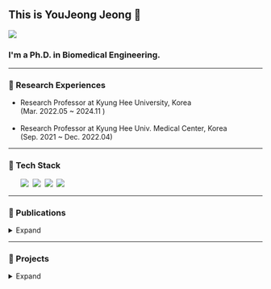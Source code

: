<!DOCTYPE html>
<html>

<head>
  <h2>This is YouJeong Jeong 👋</h2>
  <a href="mailto:rmrdud@gmail.com"><img
      src="https://img.shields.io/badge/Gmail-d14836?style=flat-square&logo=Gmail&logoColor=white&link=yj.jeong0107@gmail.com" /></a>
  <h3>I'm a Ph.D. in Biomedical Engineering.</h3>
</head>

<body>
  <hr>
  <h3>💼 Research Experiences</h3>
  <div align="left">
    <ul>
      <li>
        Research Professor at Kyung Hee University, Korea
        </br>(Mar. 2022.05 ~ 2024.11 )
      </li>
      </br>
      <li>
        Research Professor at Kyung Hee Univ. Medical Center, Korea
        </br>(Sep. 2021 ~ Dec. 2022.04)
      </li>
    </ul>
  </div>
  <hr>
  <h3>📌 Tech Stack</h3>
  <div>
    <ul>
      <img src="https://img.shields.io/badge/C-A8B9CC?style=flat-square&logo=C&logoColor=white" /></a>&nbsp
      <img src="https://img.shields.io/badge/MATLAB-E34F26?style=flat-square&logo=Prisma&logoColor=white" /></a>&nbsp
      <img
        src="https://img.shields.io/badge/VSCode-007ACC?style=flat-square&logo=visualstudiocode&logoColor=white" /></a>&nbsp
      <img src="https://img.shields.io/badge/R-276DC3?style=flat-square&logo=r&logoColor=white" /></a>&nbsp
    </ul>
  </div>
  <hr>
  <h3>📖 Publications</h3>
  <details>
    <summary> Expand
    </summary>
    <div align="left" markdown="1">
      <ul>
         <li>
          Electrospun Rubber Nanofiber Web-Based Dry Electrodes for Biopotential Monitoring
          <div>
            <a href="https://www.mdpi.com/1424-8220/23/17/7377" target="_blank">Sensors · Aug 24,
              2023</a>🔗
          </div>
          </br>
        <li>
          Respiration monitoring in PACU using ventilation and gas exchange parameters
          <div>
            <a href="https://www.nature.com/articles/s41598-021-03639-4" target="_blank">Scientific Reports · Dec 21,
              2021</a>🔗
          </div>
        </br>
        <li>
         Tissue characterization using an electrical bioimpedance spectroscopy-based multi-electrode probe to screen for             cervical intraepithelial neoplasia
          <div>
            <a href="https://www.mdpi.com/2075-4418/11/12/2354"
              target="_blank">Diagnostics · Dec 14, 2021</a>🔗   
          </div>
        </li>
        </br>
        <li>
         Performance evaluation of multiple electrodes based electrical impedance spectroscopic probe for screening of               cervical intraepithelial neoplasia 
          <div>
            <a href="https://link.springer.com/article/10.1007/s11325-021-02334-y" target="_blank">Electronics · Aug 11, 2021</a>🔗
          </div>
        </li>
        </br>
        <li>
          Influence of current injection scheme on electrical impedance
          tomography for monitoring of the respiratory function of obese
          subjects
          <div>
            <a href="https://pubs.aip.org/aip/jap/article-abstract/128/17/174902/1063045/Influence-of-current-injection-scheme-on?redirectedFrom=fulltext"
              target="_blank">IEEE Transactions on Instrumentation and Measurement · Nov 5, 2020</a>🔗
          </div>
        </li>
        </br>
        <li>
          Multilayered fabric pressure sensor for real-time piezo-impedance imaging of pressure distribution
          <div>
            <a href="https://ieeexplore.ieee.org/abstract/document/8681638?casa_token=MEnkPBpPt_UAAAAA:bxB9b-qnwJmBMvKKIJOF_aiqMCXy2wzats_6vzSo976Nsxg8YepVPqmktyp3cG4x1PPtDmfzYKQ" target="_blank">IEEE Transactions on Instrumentation and Measurement · Apr 19, 2019</a>🔗
          </div>
        </li>
        </br>
        <li>
          Integration of piezo-capacitive and piezo-electric nanoweb-based pressure sensors for imaging of static and dynamic pressure distribution
          <div>
            <a href="https://biomedical-engineering-online.biomedcentral.com/articles/10.1186/s12938-019-0701-y"
              target="_blank">IEEE · Sep 14, 2017</a>🔗
          </div>
        </li>
        </br>
        <li>
          Highly precise nanofiber web-based dry electrodes for vital signal monitoring
          <div>
            <a href="https://pubs.rsc.org/en/content/articlelanding/2016/ra/c6ra00079g">RSC Advances · Apr 14, 2016</a>🔗
          </div>
        </li>
      </ul>
    </div>
  </details>
  <hr>

  <h3>🚀 Projects</h3>
  <details>
    <summary> Expand
    </summary>
    <div align="left" markdown="1">
      <ul>
        <li>
          Development of noninvasive sudden blood pressure change warning system
          based on deep learning of biosignals
        </li>
        <div>
          🏛️ Korea Health Industry Development Institute
        </div>
        </br>
        <li>
          Portable Hemodynamics Monitor to do Noninvative Continuous Monitoring
          of Stroke Volume and Tidal Volume Simultaneously by High-speed
          Tomography of
        </li>
        <div>
          🏛️ Ministry of Trade, Industry and Energy
        </div>
        </br>
        <li>
          Regional Lung Ventilation and Perfusion Monitoring System for
          Personalized Lung Protective Ventilation
        </li>
        <div>
          🏛️ Korea Health Industry Development Institute
        </div>
        </br>
        <li>
          Development of Live Monitoring/feedback Control Technology for
          Formation of Functional Tissue Engineering Formulations and Research
          on Electrical Properties Mechanism
        </li>
        <div>
          🏛️ National Research Foundation of Korea
        </div>
        </br>
        <li>
          Development of a Large-area Non-lattice Pressure Distribution
          Detection System based on Multi-frequency Electric Impedance
          Tomography
        </li>
        <div>
          🏛️ Ministry of Trade, Industry and Energy
        </div>
        </br>
        <li>
          Investigation into the Efficacy and Safety of Non-invasive Upper
          Airway Diagnosing System based on Multi-layered Impedance Images to
          Determine the Characteristics of Upper Airway Obstruction during
          Natural Sleep
        </li>
        <div>
          🏛️ Korea Health Industry Development Institute
        </div>
        </br>
        <li>
          Development of Multi-channel based Body Impedance Measurement
          Technology
        </li>
        <div>
          🏢 LG Electronics Inc
        </div>
        </br>
        <li>Multi-channel Bio-admittance Imaging Probe</li>
        <div>
          🏛️ Korea Institute of Oriental Medicine
        </div>
      </ul>
    </div>
  </details>
</body>

</html>

<!--
  **GeukYoung/GeukYoung** is a ✨ _special_ ✨ repository because its `README.md` (this file) appears on your GitHub profile.
  
  Here are some ideas to get you started:
  
  - 🔭 I’m currently working on ...
  - 🌱 I’m currently learning ...
  - 👯 I’m looking to collaborate on ...
  - 🤔 I’m looking for help with ...
  - 💬 Ask me about ...
  - 📫 How to reach me: ...
  - 😄 Pronouns: ...
  - ⚡ Fun fact: ...
-->
